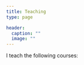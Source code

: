 ```yaml
---
title: Teaching
type: page

header:
  caption: ""
  image: ""
---
```


I teach the following courses:
